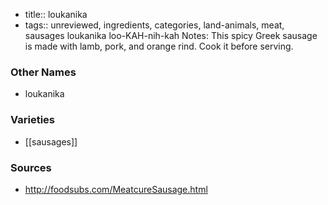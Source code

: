 - title:: loukanika
- tags:: unreviewed, ingredients, categories, land-animals, meat, sausages
loukanika loo-KAH-nih-kah Notes: This spicy Greek sausage is made with lamb, pork, and orange rind. Cook it before serving.

### Other Names

* loukanika

### Varieties

* [[sausages]]

### Sources
* http://foodsubs.com/MeatcureSausage.html
